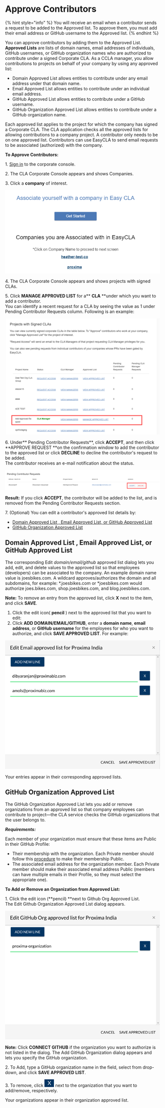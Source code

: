 # Approve Contributors

{% hint style="info" %}
You will receive an email when a contributor sends a request to be added to the Approved list. To approve them, you must add their email address or GitHub username to the Approved list.
{% endhint %}

You can approve contributors by adding them to the Approved List. **Approved Lists** are lists of domain names, email addresses of individuals, GitHub usernames, or GitHub organization names who are authorized to contribute under a signed Corporate CLA. As a CCLA manager, you allow contributions to projects on behalf of your company by using any approved list:

* Domain Approved List allows entities to contribute under any email address under that domain name.
* Email Approved List allows entities to contribute under an individual email address.
* GitHub Approved List allows entities to contribute under a GitHub username.
* GitHub Organization Approved List allows entities to contribute under a GitHub organization name.

Each approved list applies to the project for which the company has signed a Corporate CLA. The CLA application checks all the approved lists for allowing contributions to a company project. A contributor only needs to be on one approved list. Contributors can use EasyCLA to send email requests to be associated (authorized) with the company.

**To Approve Contributors:**

1\. ​[Sign in](sign-in-to-the-easycla-corporate-console.md) to the corporate console.

2\. The CLA Corporate Console appears and shows Companies.

3\. Click a **company** of interest.

![cla manager associated companies](<../../../.gitbook/assets/cla manager associated companies.png>)

4\. The CLA Corporate Console appears and shows projects with signed CLAs.

5\. Click **MANAGE APPROVED LIST** for a** **CLA** **under which you want to add a contributor.\
You can identify a recent request for a CLA by seeing the value as 1 under Pending Contributor Requests column. Following is an example:

![projects with signed clas](<../../../.gitbook/assets/projects with signed clas.png>)

6\. Under** Pending Contributor Requests**, click **ACCEPT**, and then click **APPROVE REQUEST **on the confirmation window to add the contributor to the approved list or click **DECLINE** to decline the contributor's request to be added.\
The contributor receives an e-mail notification about the status.

![accept or decline a contributor](<../../../.gitbook/assets/accept or decline a contributor.png>)

**Result:** If you click **ACCEPT**, the contributor will be added to the list, and is removed from the Pending Contributor Requests section.

7\. (Optional) You can edit a contributor's approved list details by:

* [Domain Approved List , Email Approved List, or GitHub Approved List](approve-contributors.md#domain-whitelist-email-whitelist-or-github-whitelist)
* [GitHub Organization Approved List](approve-contributors.md#github-organization-whitelist)

## Domain Approved List , Email Approved List, or GitHub Approved List <a href="domain-whitelist-email-whitelist-or-github-whitelist" id="domain-whitelist-email-whitelist-or-github-whitelist"></a>

The corresponding Edit _domain/email/github_ approved list dialog lets you add, edit, and delete values to the approved list so that employees (developers) can be associated to the company. An example domain name value is joesbikes.com. A wildcard approves/authorizes the domain and all subdomains, for example: \*.joesbikes.com or \*joesbikes.com would authorize joes.bikes.com, shop.joesbikes.com, and blog.joesbikes.com.

**Note:** To remove an entry from the approved list, click **X** next to the item, and click **SAVE**.

1. Click the edit icon( **pencil** ) next to the approved list that you want to edit:
2. Click **ADD DOMAIN/EMAIL/GITHUB**, enter a **domain name**, **email address**, or **GitHub username** for the employees for who you want to authorize, and click **SAVE APPROVED LIST**. For example:

![](<../../../.gitbook/assets/email approved list.png>)

Your entries appear in their corresponding approved lists.

## GitHub Organization Approved List <a href="github-organization-whitelist" id="github-organization-whitelist"></a>

The GitHub Organization Approved List lets you add or remove organizations from an approved list so that company employees can contribute to project—the CLA service checks the GitHub organizations that the user belongs to.

_**Requirements:**_

Each member of your organization must ensure that these items are Public in their GitHub Profile:

* Their membership with the organization. Each Private member should follow this [procedure](https://help.github.com/en/articles/publicizing-or-hiding-organization-membership) to make their membership Public.
* The associated email address for the organization member. Each Private member should make their associated email address Public (members can have multiple emails in their Profile, so they must select the appropriate one).

**To Add or Remove an Organization from Approved List:**

1\. Click the edit icon (**pencil) **next to Github Org Approved List.\
    The Edit Github Organization Approved List dialog appears.

![GitHub Org Approved List](../../../.gitbook/assets/github-org-approved-list.png)

**Note:** Click **CONNECT GITHUB** if the organization you want to authorize is not listed in the dialog. The Add GitHub Organization dialog appears and lets you specify the GitHub organization.

2\. To Add, type a GitHub organization name in the field, select from drop-down, and click **SAVE APPROVED LIST**. 

3\. To remove, click ![](<../../../.gitbook/assets/close icon.png>) next to the organization that you want to add/remove, respectively.

Your organizations appear in their organization approved list.
